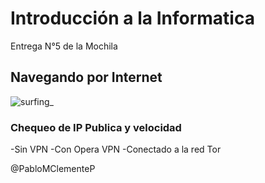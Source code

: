 # Introducción a la Informatica
Entrega N°5 de la Mochila
## Navegando por Internet

![surfing_](https://user-images.githubusercontent.com/52505789/177008787-92bfd7a5-97d1-4cc7-ac80-52a369795414.png)

### Chequeo de IP Publica y velocidad  
-Sin VPN
-Con Opera VPN
-Conectado a la red Tor


@PabloMClementeP